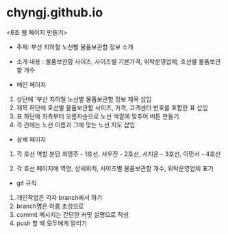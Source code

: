 # chyngj.github.io
<6조 웹 페이지 만들기>
- 주제: 부산 지하철 노선별 물품보관함 정보 소개
- 소개 내용 : 물품보관함 사이즈, 사이즈별 기본가격, 위탁운영업체, 호선별 물품보관함 개수

- 메인 페이지 
1. 상단에 '부산 지하철 노선별 물품보관함 정보 제목 삽입
2. 제목 하단에 호선별 물품보관함 사이즈, 가격, 고객센터 번호를 포함한 표 삽입
3. 표 하단에 좌측부터 오름차순으로 노선 색깔에 맞추어 버튼 만들기
4. 각 칸에는 노선 이름과 그에 맞는 노선 지도 삽입

- 상세 페이지
1. 각 호선 역할 분담
최영주 - 1호선,
서우진 - 2호선,
서지운 - 3호선,
이민서 - 4호선

2. 각 호선 페이지에 역명, 상세위치, 사이즈별 물품보관함 개수, 위탁운영업체 표기

- git 규칙
1. 개인작업은 각자 branch에서 하기
2. branch명은 이름 초성으로
3. commit 메시지는 간단한 커밋 설명으로 작성
4. push 할 때 모두에게 알리기
